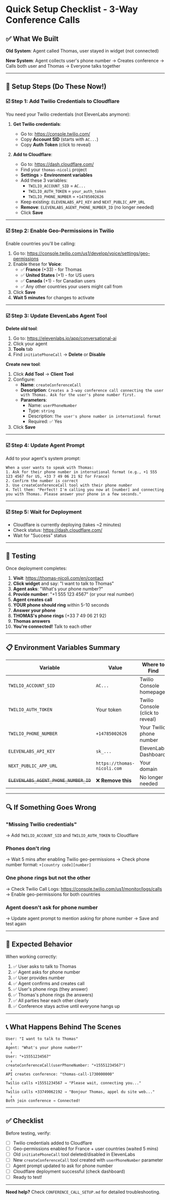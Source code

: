 # Quick Setup Checklist - 3-Way Conference Calls

## ✅ What We Built

**Old System**: Agent called Thomas, user stayed in widget (not connected)

**New System**: Agent collects user's phone number → Creates conference → Calls both user and Thomas → Everyone talks together

---

## 🚀 Setup Steps (Do These Now!)

### ☑️ Step 1: Add Twilio Credentials to Cloudflare

You need your Twilio credentials (not ElevenLabs anymore):

1. **Get Twilio credentials**:
   - Go to: https://console.twilio.com/
   - Copy **Account SID** (starts with `AC...`)
   - Copy **Auth Token** (click to reveal)

2. **Add to Cloudflare**:
   - Go to: https://dash.cloudflare.com/
   - Find your `thomas-nicoli` project
   - **Settings** > **Environment variables**
   - Add these 3 variables:
     - `TWILIO_ACCOUNT_SID` = `AC...`
     - `TWILIO_AUTH_TOKEN` = `your_auth_token`
     - `TWILIO_PHONE_NUMBER` = `+14785002626`
   - Keep existing: `ELEVENLABS_API_KEY` and `NEXT_PUBLIC_APP_URL`
   - **Remove**: `ELEVENLABS_AGENT_PHONE_NUMBER_ID` (no longer needed)
   - Click **Save**

---

### ☑️ Step 2: Enable Geo-Permissions in Twilio

Enable countries you'll be calling:

1. Go to: https://console.twilio.com/us1/develop/voice/settings/geo-permissions
2. Enable these for **Voice**:
   - ✅ **France** (+33) - for Thomas
   - ✅ **United States** (+1) - for US users
   - ✅ **Canada** (+1) - for Canadian users
   - ✅ Any other countries your users might call from
3. Click **Save**
4. **Wait 5 minutes** for changes to activate

---

### ☑️ Step 3: Update ElevenLabs Agent Tool

**Delete old tool**:
1. Go to: https://elevenlabs.io/app/conversational-ai
2. Click your agent
3. **Tools** tab
4. Find `initiatePhoneCall` → **Delete** or **Disable**

**Create new tool**:
1. Click **Add Tool** → **Client Tool**
2. Configure:
   - **Name**: `createConferenceCall`
   - **Description**: `Creates a 3-way conference call connecting the user with Thomas. Ask for the user's phone number first.`
   - **Parameters**:
     - Name: `userPhoneNumber`
     - Type: `string`
     - Description: `The user's phone number in international format`
     - Required: ✅ Yes
3. Click **Save**

---

### ☑️ Step 4: Update Agent Prompt

Add to your agent's system prompt:

```
When a user wants to speak with Thomas:
1. Ask for their phone number in international format (e.g., +1 555 123 4567 for US, +33 7 49 06 21 92 for France)
2. Confirm the number is correct
3. Use createConferenceCall tool with their phone number
4. Tell them: "Perfect! I'm calling you now at [number] and connecting you with Thomas. Please answer your phone in a few seconds."
```

---

### ☑️ Step 5: Wait for Deployment

- Cloudflare is currently deploying (takes ~2 minutes)
- Check status: https://dash.cloudflare.com/
- Wait for "Success" status

---

## 🧪 Testing

Once deployment completes:

1. **Visit**: https://thomas-nicoli.com/en/contact
2. **Click widget** and say: "I want to talk to Thomas"
3. **Agent asks**: "What's your phone number?"
4. **Provide number**: "+1 555 123 4567" (or your real number)
5. **Agent creates call**
6. **YOUR phone should ring** within 5-10 seconds
7. **Answer your phone**
8. **THOMAS's phone rings** (+33 7 49 06 21 92)
9. **Thomas answers**
10. **You're connected!** Talk to each other

---

## 📋 Environment Variables Summary

| Variable | Value | Where to Find |
|----------|-------|---------------|
| `TWILIO_ACCOUNT_SID` | `AC...` | Twilio Console homepage |
| `TWILIO_AUTH_TOKEN` | Your token | Twilio Console (click to reveal) |
| `TWILIO_PHONE_NUMBER` | `+14785002626` | Your Twilio phone number |
| `ELEVENLABS_API_KEY` | `sk_...` | ElevenLabs Dashboard |
| `NEXT_PUBLIC_APP_URL` | `https://thomas-nicoli.com` | Your domain |
| ~~`ELEVENLABS_AGENT_PHONE_NUMBER_ID`~~ | ❌ **Remove this** | No longer needed |

---

## 🔍 If Something Goes Wrong

### "Missing Twilio credentials"
→ Add `TWILIO_ACCOUNT_SID` and `TWILIO_AUTH_TOKEN` to Cloudflare

### Phones don't ring
→ Wait 5 mins after enabling Twilio geo-permissions
→ Check phone number format: `+[country code][number]`

### One phone rings but not the other
→ Check Twilio Call Logs: https://console.twilio.com/us1/monitor/logs/calls
→ Enable geo-permissions for both countries

### Agent doesn't ask for phone number
→ Update agent prompt to mention asking for phone number
→ Save and test again

---

## 🎯 Expected Behavior

When working correctly:

1. ✅ User asks to talk to Thomas
2. ✅ Agent asks for phone number
3. ✅ User provides number
4. ✅ Agent confirms and creates call
5. ✅ User's phone rings (they answer)
6. ✅ Thomas's phone rings (he answers)
7. ✅ All parties hear each other clearly
8. ✅ Conference stays active until everyone hangs up

---

## 📞 What Happens Behind The Scenes

```
User: "I want to talk to Thomas"
  ↓
Agent: "What's your phone number?"
  ↓
User: "+15551234567"
  ↓
createConferenceCall(userPhoneNumber: "+15551234567")
  ↓
API creates conference: "thomas-call-1730000000"
  ↓
Twilio calls +15551234567 → "Please wait, connecting you..."
  ↓
Twilio calls +33749062192 → "Bonjour Thomas, appel du site web..."
  ↓
Both join conference → Connected!
```

---

## ✅ Checklist

Before testing, verify:

- [ ] Twilio credentials added to Cloudflare
- [ ] Geo-permissions enabled for France + user countries (waited 5 mins)
- [ ] Old `initiatePhoneCall` tool deleted/disabled in ElevenLabs
- [ ] New `createConferenceCall` tool created with `userPhoneNumber` parameter
- [ ] Agent prompt updated to ask for phone number
- [ ] Cloudflare deployment successful (check dashboard)
- [ ] Ready to test!

---

**Need help?** Check `CONFERENCE_CALL_SETUP.md` for detailed troubleshooting.
